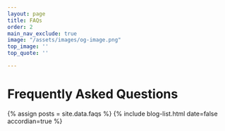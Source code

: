 ```yaml
---
layout: page
title: FAQs
order: 2
main_nav_exclude: true
image: "/assets/images/og-image.png"
top_image: ''
top_quote: ''

---
```

# Frequently Asked Questions

{% assign posts = site.data.faqs %}
{% include blog-list.html date=false accordian=true %}
